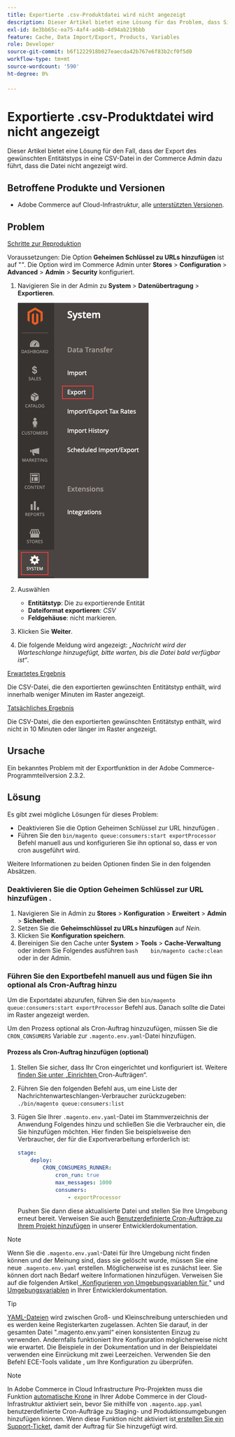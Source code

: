 ```yaml
---
title: Exportierte .csv-Produktdatei wird nicht angezeigt
description: Dieser Artikel bietet eine Lösung für das Problem, dass Sie versuchen, den gewünschten Entitätstyp in eine CSV-Datei im Commerce-Admin zu exportieren, die Datei jedoch nicht angezeigt wird.
exl-id: 8e3bb65c-ea75-4af4-ad4b-4d94ab219bbb
feature: Cache, Data Import/Export, Products, Variables
role: Developer
source-git-commit: b6f1222918b027eaecda42b767e6f83b2cf0f5d0
workflow-type: tm+mt
source-wordcount: '590'
ht-degree: 0%

---
```


# Exportierte .csv-Produktdatei wird nicht angezeigt

Dieser Artikel bietet eine Lösung für den Fall, dass der Export des gewünschten Entitätstyps in eine CSV-Datei in der Commerce Admin dazu führt, dass die Datei nicht angezeigt wird.

## Betroffene Produkte und Versionen

* Adobe Commerce auf Cloud-Infrastruktur, alle [unterstützten Versionen](https://magento.com/sites/default/files/magento-software-lifecycle-policy.pdf).

## Problem

<u>Schritte zur Reproduktion</u>

Voraussetzungen: Die Option **Geheimen Schlüssel zu URLs hinzufügen** ist auf &quot;*&quot;*. Die Option wird im Commerce Admin unter **Stores** > **Configuration** > **Advanced** > **Admin** > **Security** konfiguriert.

1. Navigieren Sie in der Admin zu **System** > **Datenübertragung** > **Exportieren**.

   ![magento_export_products_2.3.4.png](assets/magento_export_products_2.3.4.png)

1. Auswählen
   * **Entitätstyp**: Die zu exportierende Entität
   * **Dateiformat exportieren**: *CSV*
   * **Feldgehäuse**: nicht markieren.
1. Klicken Sie **Weiter**.
1. Die folgende Meldung wird angezeigt: *„Nachricht wird der Warteschlange hinzugefügt, bitte warten, bis die Datei bald verfügbar ist“*.

<u>Erwartetes Ergebnis</u>

Die CSV-Datei, die den exportierten gewünschten Entitätstyp enthält, wird innerhalb weniger Minuten im Raster angezeigt.

<u>Tatsächliches Ergebnis</u>

Die CSV-Datei, die den exportierten gewünschten Entitätstyp enthält, wird nicht in 10 Minuten oder länger im Raster angezeigt.

## Ursache

Ein bekanntes Problem mit der Exportfunktion in der Adobe Commerce-Programmteilversion 2.3.2.

## Lösung

Es gibt zwei mögliche Lösungen für dieses Problem:

* Deaktivieren Sie die Option Geheimen Schlüssel zur URL hinzufügen .
* Führen Sie den `bin/magento queue:consumers:start exportProcessor` Befehl manuell aus und konfigurieren Sie ihn optional so, dass er von cron ausgeführt wird.

Weitere Informationen zu beiden Optionen finden Sie in den folgenden Absätzen.

### Deaktivieren Sie die Option Geheimen Schlüssel zur URL hinzufügen .

1. Navigieren Sie in Admin zu **Stores** > **Konfiguration** > **Erweitert** > **Admin** > **Sicherheit**.
1. Setzen Sie die **Geheimschlüssel zu URLs hinzufügen** auf *Nein.*
1. Klicken Sie **Konfiguration speichern**.
1. Bereinigen Sie den Cache unter **System** > **Tools** > **Cache-Verwaltung** oder indem Sie Folgendes ausführen    ```bash    bin/magento cache:clean``` oder in der Admin.

### Führen Sie den Exportbefehl manuell aus und fügen Sie ihn optional als Cron-Auftrag hinzu

Um die Exportdatei abzurufen, führen Sie den `bin/magento queue:consumers:start exportProcessor` Befehl aus. Danach sollte die Datei im Raster angezeigt werden.


Um den Prozess optional als Cron-Auftrag hinzuzufügen, müssen Sie die `CRON_CONSUMERS` Variable zur `.magento.env.yaml`-Datei hinzufügen.

#### Prozess als Cron-Auftrag hinzufügen (optional)

1. Stellen Sie sicher, dass Ihr Cron eingerichtet und konfiguriert ist. Weitere [ finden Sie unter „Einrichten ](/docs/commerce-cloud-service/user-guide/configure/app/properties/crons-property.html) Cron-Aufträgen“.
1. Führen Sie den folgenden Befehl aus, um eine Liste der Nachrichtenwarteschlangen-Verbraucher zurückzugeben:     `./bin/magento queue:consumers:list`
1. Fügen Sie Ihrer `.magento.env.yaml`-Datei im Stammverzeichnis der Anwendung Folgendes hinzu und schließen Sie die Verbraucher ein, die Sie hinzufügen möchten. Hier finden Sie beispielsweise den Verbraucher, der für die Exportverarbeitung erforderlich ist:

   ```yaml
   stage:
       deploy:
           CRON_CONSUMERS_RUNNER:
               cron_run: true
               max_messages: 1000
               consumers:
                   - exportProcessor
   ```

   Pushen Sie dann diese aktualisierte Datei und stellen Sie Ihre Umgebung erneut bereit. Verweisen Sie auch [Benutzerdefinierte Cron-Aufträge zu Ihrem Projekt hinzufügen](/docs/commerce-cloud-service/user-guide/configure/app/properties/crons-property.html#add-custom-cron-jobs-to-your-project) in unserer Entwicklerdokumentation.

>[!NOTE]
>
>Wenn Sie die `.magento.env.yaml`-Datei für Ihre Umgebung nicht finden können und der Meinung sind, dass sie gelöscht wurde, müssen Sie eine neue `.magento.env.yaml` erstellen. Möglicherweise ist es zunächst leer. Sie können dort nach Bedarf weitere Informationen hinzufügen. Verweisen Sie auf die folgenden Artikel[ „Konfigurieren von Umgebungsvariablen für ](/docs/commerce-cloud-service/user-guide/configure/env/configure-env-yaml.html)&quot; und [Umgebungsvariablen](/docs/commerce-cloud-service/user-guide/configure/env/stage/variables-intro.html) in Ihrer Entwicklerdokumentation.

>[!TIP]
>
>[YAML-Dateien](https://experienceleague.adobe.com/docs/commerce-cloud-service/user-guide/configure/env/configure-env-yaml.html) wird zwischen Groß- und Kleinschreibung unterschieden und es werden keine Registerkarten zugelassen. Achten Sie darauf, in der gesamten Datei &quot;.magento.env.yaml“ einen konsistenten Einzug zu verwenden. Andernfalls funktioniert Ihre Konfiguration möglicherweise nicht wie erwartet. Die Beispiele in der Dokumentation und in der Beispieldatei verwenden eine Einrückung mit zwei Leerzeichen. Verwenden Sie den Befehl ECE-Tools validate , um Ihre Konfiguration zu überprüfen.

>[!NOTE]
>
>In Adobe Commerce in Cloud Infrastructure Pro-Projekten muss die Funktion [automatische Krone](/docs/commerce-cloud-service/user-guide/configure/app/properties/crons-property.html?lang=en#crontab) in Ihrer Adobe Commerce in der Cloud-Infrastruktur aktiviert sein, bevor Sie mithilfe von `.magento.app.yaml` benutzerdefinierte Cron-Aufträge zu Staging- und Produktionsumgebungen hinzufügen können. Wenn diese Funktion nicht aktiviert ist[ erstellen Sie ein Support-Ticket](/help/help-center-guide/help-center/magento-help-center-user-guide.md#submit-ticket), damit der Auftrag für Sie hinzugefügt wird.
